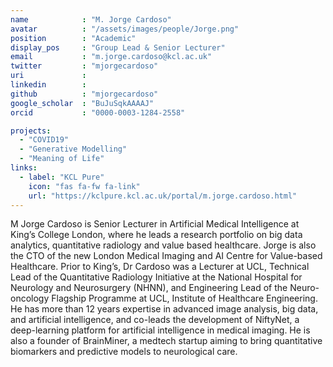 ```yaml
---
name            : "M. Jorge Cardoso"
avatar          : "/assets/images/people/Jorge.png"
position        : "Academic"
display_pos     : "Group Lead & Senior Lecturer"
email           : "m.jorge.cardoso@kcl.ac.uk"
twitter         : "mjorgecardoso"
uri             :
linkedin        :
github          : "mjorgecardoso"
google_scholar  : "BuJuSqkAAAAJ"
orcid           : "0000-0003-1284-2558"

projects:
  - "COVID19"
  - "Generative Modelling"
  - "Meaning of Life"
links:
  - label: "KCL Pure"
    icon: "fas fa-fw fa-link"
    url: "https://kclpure.kcl.ac.uk/portal/m.jorge.cardoso.html"
---
```

M Jorge Cardoso is Senior Lecturer in Artificial Medical Intelligence at King’s College London, where he leads a research portfolio on big data analytics, quantitative radiology and value based healthcare. Jorge is also the CTO of the new London Medical Imaging and AI Centre for Value-based Healthcare. Prior to King’s, Dr Cardoso was a Lecturer at UCL, Technical Lead of the Quantitative Radiology Initiative at the National Hospital for Neurology and Neurosurgery (NHNN), and Engineering Lead of the Neuro-oncology Flagship Programme at UCL, Institute of Healthcare Engineering. He has more than 12 years expertise in advanced image analysis, big data, and artificial intelligence, and co-leads the development of NiftyNet, a deep-learning platform for artificial intelligence in medical imaging. He is also a founder of BrainMiner, a medtech startup aiming to bring quantitative biomarkers and predictive models to neurological care.
